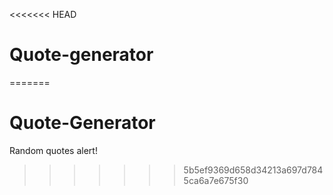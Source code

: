 <<<<<<< HEAD
# Quote-generator
=======
# Quote-Generator
Random quotes alert!
>>>>>>> 5b5ef9369d658d34213a697d7845ca6a7e675f30

